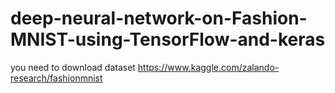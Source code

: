 # deep-neural-network-on-Fashion-MNIST-using-TensorFlow-and-keras


you need to download dataset https://www.kaggle.com/zalando-research/fashionmnist
